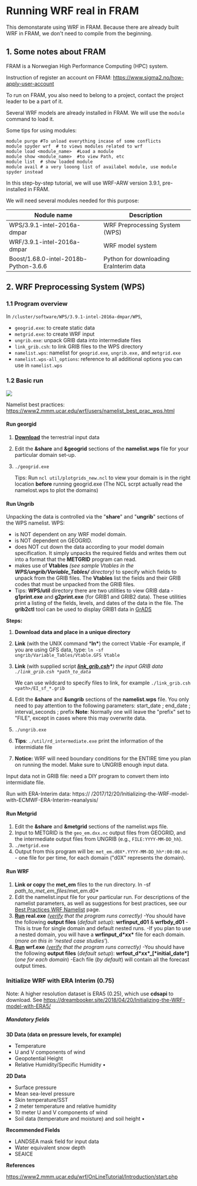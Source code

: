 # Running WRF real in FRAM



This demonstarate using WRF in FRAM. Because there are already built WRF in FRAM, we don't need to compile from the beginning.

## 1. Some notes about FRAM

FRAM is a Norwegian High Performance Computing (HPC) system. 

Instruction of register an account on FRAM:  https://www.sigma2.no/how-apply-user-account

To run on FRAM, you also need to belong to a project, contact the project leader to be a part of it.

Several WRF models are already installed in FRAM. We will use the `module` command to load it.

Some tips for using modules:

````
module purge #To unload everything incase of some conflicts
module spyder wrf  # to views modules related to wrf
module load <module_name>  #Load a module
module show <module_name>  #to view Path, etc
module list  # show loaded module
module avail # a very looong list of availabel module, use module spyder instead
````

In this step-by-step tutorial, we will use WRF-ARW version 3.9.1, pre-installed in FRAM.

We will need several modules needed for this purpose:

| Nodule name                 | Description                    |
| --------------------------- | ------------------------------ |
| WPS/3.9.1-intel-2016a-dmpar | WRF Preprocessing System (WPS) |
| WRF/3.9.1-intel-2016a-dmpar | WRF model system |
| Boost/1.68.0-intel-2018b-Python-3.6.6 | Python for downloading EraInterim data |



## 2. WRF Preprocessing System (WPS)

### 1.1 Program overview

In `/cluster/software/WPS/3.9.1-intel-2016a-dmpar/WPS`, 

* `geogrid.exe`: to create static data
* `metgrid.exe`: to create WRF input
* `ungrib.exe`: unpack GRIB data into intermediate files
* `link_grib.csh`: to link GRIB files to  the WPS directory  
* `namelist.wps`: namelist for `geogrid.exe`, `ungrib.exe,` and `metgrid.exe`
* `namelist.wps-all_options`: reference to all additional options you can use in  `namelist.wps`


### 1.2 Basic run

<img src="images/wrf_flow.png">



Namelist best practices: https://www2.mmm.ucar.edu/wrf/users/namelist_best_prac_wps.html

#### Run georgid

1. **[Download](https://www2.mmm.ucar.edu/wrf/OnLineTutorial/Basics/GEOGRID/ter_data.php)** the terrestrial input data

2. Edit the **&share** and **&geogrid** sections of the **namelist.wps** file for your particular domain set-up.

3. `./geogrid.exe`

   Tips: Run `ncl util/plotgrids_new.ncl` to view your domain is in the right location **before** running geogrid.exe (The NCL scrpt actually read the namelost.wps to plot the domains)

#### Run Ungrib

Unpacking the data is controlled via the "**share**" and "**ungrib**" sections of the WPS namelist. WPS:

- is NOT dependent on any WRF model domain.
- is NOT dependent on GEOGRID.
- does NOT cut down the data according to your model domain specification. It simply unpacks the required fields and writes them out into a format that the **METGRID** program can read.
- makes use of **Vtables** *(see sample Vtables in the **WPS/ungrib/Variable_Tables/** directory)* to specify which fields to unpack from the GRIB files. The **Vtables** list the fields and their GRIB codes that must be unpacked from the GRIB files.
- Tips: **WPS/util** directory there are two utilities to view GRIB data - **g1print.exe** and **g2print.exe** (for GRIB1 and GRIB2 data). These utilities print a listing of the fields, levels, and dates of the data in the file. The **grib2ctl** tool can be used to display GRIB1 data in [GrADS](http://cola.gmu.edu/grads/)

**Steps:**

1. **Download data and place in a unique directory**

2. **Link** (with the UNIX command ***ln\***) the correct Vtable
     -For example, if you are using GFS data, type:
     `ln -sf ungrib/Variable_Tables/Vtable.GFS Vtable`
     
3. **Link** (with supplied script ***[link_grib.csh](https://www2.mmm.ucar.edu/wrf/OnLineTutorial/Basics/UNGRIB/data_link.php)\***) the input GRIB data
     `./link_grib.csh *path_to_data`*
     
     We can use wildcard to specify files to link, for example `./link_grib.csh <path>/EI_sf_*.grib`
     
4. Edit the **&share** and **&ungrib** sections of the **namelist.wps** file. You only need to pay attention to the following parameters:
      start_date ; end_date ; interval_seconds ; prefix
      **Note**: Normally one will leave the "prefix" set to "FILE", except in cases where this may overwrite data.

5. `./ungrib.exe`

6. **Tips**: `./util/rd_intermediate.exe` print the information of the intermidiate file

7. **Notice:** WRF will need boundary conditions for the ENTIRE time you plan on running the model. Make sure to UNGRIB enough input data.

Input data not in GRIB file: need a DIY program to convert them into intermidiate file.



Run with ERA-Interim data: https://	/2017/12/20/Initializing-the-WRF-model-with-ECMWF-ERA-Interim-reanalysis/



#### Run Metgrid

1. Edit the **&share** and **&metgrid** sections of the namelist.wps file.
2. Input to METGRID is the `geo_em.dxx.nc` output files from GEOGRID, and
     the intermediate output files from UNGRIB (e.g., `FILE:YYYY-MM-DD_hh`).
3. `./metgrid.exe`
4.  Output from this program will be: `met_em.d0X*.YYYY-MM-DD_hh*:00:00.nc` - one file for per time, for each domain ("d0X" represents the domain).

#### Run WRF

1. **Link or copy** the **met_em** files to the run directory.
       ln -sf *path_to_met_em_files*/met_em.d0* 
2. Edit the namelist.input file for your particular run. For descriptions of the namelist parameters, as well as suggestions for best practices, see our [Best Practices WRF Namelist](http://www2.mmm.ucar.edu/wrf/users/namelist_best_prac_wrf.html) page.
3.  **[Run](https://www2.mmm.ucar.edu/wrf/OnLineTutorial/Basics/WRF/run_code.php) real.exe** *([verify](https://www2.mmm.ucar.edu/wrf/OnLineTutorial/Basics/WRF/verify.php) that the program runs correctly)*
       -You should have the following **output files** (*default setup*): **wrfinput_d01** & **wrfbdy_d01**
       -This is true for single domain and default nested runs.
       -If you plan to use a nested domain, you will have a **wrfinput_d\*xx\*** file for each domain.
       (*more on this in 'nested case studies'*).
4.  **[Run](https://www2.mmm.ucar.edu/wrf/OnLineTutorial/Basics/WRF/run_code.php) wrf.exe** *([verify](https://www2.mmm.ucar.edu/wrf/OnLineTutorial/Basics/WRF/verify.php) that the program runs correctly)*
       -You should have the following **output files** (*default setup*): **wrfout_d\*xx\*_[\*initial_date\*]** (*one for each domain*)
       -Each file (*by default*) will contain all the forecast output times.

### Initialize WRF with ERA Interim (0.75)

Note: A higher resolution dataset is ERA5 (0.25), which use **cdsapi** to download. See https://dreambooker.site/2018/04/20/Initializing-the-WRF-model-with-ERA5/

##### Mandatory fields

**3D	Data	(data	on	pressure	levels,	for	example)** 

* Temperature 
* U	and	V	components	of	wind 
* Geopotential Height 
* Relative	Humidity/Specific	Humidity • 

**2D	Data** 

* Surface	pressure 
* Mean	sea-level	pressure 
* Skin	temperature/SST 
* 2	meter	temperature	and	relative	humidity 
* 10	meter	U	and	V	components	of	wind 
* Soil data	(temperature	and	moisture)	and	soil	height •

**Recommended	Fields** 

* LANDSEA	mask	field	for	input	data 
* Water	equivalent	snow	depth	
* SEAICE

**References**

https://www2.mmm.ucar.edu/wrf/OnLineTutorial/Introduction/start.php
